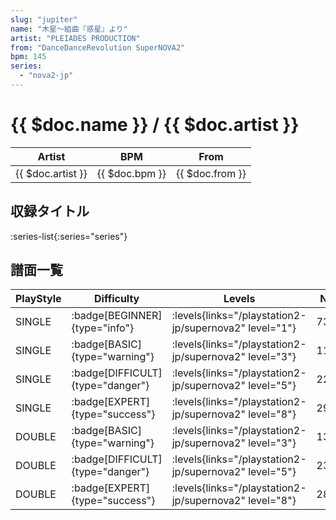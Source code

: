 ```yaml
---
slug: "jupiter"
name: "木星～組曲『惑星』より"
artist: "PLEIADES PRODUCTION"
from: "DanceDanceRevolution SuperNOVA2"
bpm: 145
series:
  - "nova2-jp"
---
```


# {{ $doc.name }} / {{ $doc.artist }}

|Artist|BPM|From|
|------|---|----|
|{{ $doc.artist }}|{{ $doc.bpm }}|{{ $doc.from }}|

## 収録タイトル

:series-list{:series="series"}

## 譜面一覧

|PlayStyle|Difficulty|Levels|Notes|Movie|
|---------|----------|------|-----|-----|
|SINGLE| :badge[BEGINNER]{type="info"}| :levels{links="/playstation2-jp/supernova2" level="1"}|73/0||
|SINGLE| :badge[BASIC]{type="warning"}| :levels{links="/playstation2-jp/supernova2" level="3"}|119/4||
|SINGLE| :badge[DIFFICULT]{type="danger"}| :levels{links="/playstation2-jp/supernova2" level="5"}|223/10||
|SINGLE| :badge[EXPERT]{type="success"}| :levels{links="/playstation2-jp/supernova2" level="8"}|291/11||
|DOUBLE| :badge[BASIC]{type="warning"}| :levels{links="/playstation2-jp/supernova2" level="3"}|136/0||
|DOUBLE| :badge[DIFFICULT]{type="danger"}| :levels{links="/playstation2-jp/supernova2" level="5"}|238/4||
|DOUBLE| :badge[EXPERT]{type="success"}| :levels{links="/playstation2-jp/supernova2" level="8"}|287/11||
